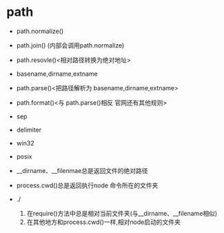 # path
* path.normalize()
* path.join() (内部会调用path.normalize)
* path.resovle()<相对路径转换为绝对地址> 
*  basename,dirname,extname
* path.parse()<把路径解析为 basename,dirname,extname>
* path.format()<与 path.parse()相反 官网还有其他规则>

* sep
* delimiter
* win32
* posix
* __dirname、__filenmae总是返回文件的绝对路径
* process.cwd()总是返回执行node 命令所在的文件夹
* ./
  1. 在require()方法中总是相对当前文件夹(与__dirname、__filename相似)
  2. 在其他地方和process.cwd()一样,相对node启动的文件夹